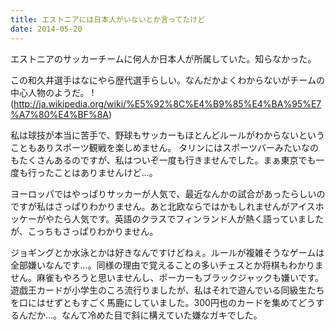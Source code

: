 ```yaml
---
title: エストニアには日本人がいないとか言ってたけど
date: 2014-05-20
---
```


エストニアのサッカーチームに何人か日本人が所属していた。知らなかった。

この和久井選手はなにやら歴代選手らしい。なんだかよくわからないがチームの中心人物のようだ。
!(http://ja.wikipedia.org/wiki/%E5%92%8C%E4%B9%85%E4%BA%95%E7%A7%80%E4%BF%8A)

私は球技が本当に苦手で、野球もサッカーもほとんどルールがわからないということもありスポーツ観戦を楽しめません。
タリンにはスポーツバーみたいなのもたくさんあるのですが、私はついぞ一度も行きませんでした。まぁ東京でも一度も行ったことはありませんけど…。

ヨーロッパではやっぱりサッカーが人気で、最近なんかの試合があったらしいのですが私はさっぱりわかりません。あと北欧ならではかもしれませんがアイスホッケーがやたら人気です。英語のクラスでフィンランド人が熱く語っていましたが、こっちもさっぱりわかりません。

ジョギングとか水泳とかは好きなんですけどねぇ。ルールが複雑そうなゲームは全部嫌いなんです…。同様の理由で覚えることの多いチェスとか将棋もわかりません。麻雀もやろうと思いませんし、ポーカーもブラックジャックも嫌いです。遊戯王カードが小学生のころ流行りましたが、私はそれで遊んでいる同級生たちを口にはせずともすごく馬鹿にしていました。300円也のカードを集めてどうするんだか…。なんて冷めた目で斜に構えていた嫌なガキでした。

